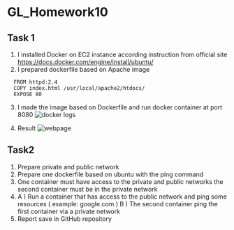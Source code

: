 # GL_Homework10

## Task 1
1. I installed Docker on EC2 instance according instruction from official site https://docs.docker.com/engine/install/ubuntu/
2. I prepared dockerfile based on Apache image
```
  FROM httpd:2.4
  COPY index.html /usr/local/apache2/htdocs/
  EXPOSE 80
```
3. I made the image based on Dockerfile and run docker container at port 8080
![docker logs](https://user-images.githubusercontent.com/105345932/214928184-f10ad7af-e239-4bff-a61c-256343fa2786.png)

4. Result
![webpage](https://user-images.githubusercontent.com/105345932/214928570-5161203e-b9f2-45f8-bd89-a8d401c04b66.png)

## Task2
1. Prepare private and public network
2. Prepare one dockerfile based on ubuntu with the ping command
3. One container must have access to the private and public networks the second container
must be in the private network
4. A ) Run a container that has access to the public network and ping some resources (
example: google.com )
B ) The second container ping the first container via a private network
5. Report save in GitHub repository
